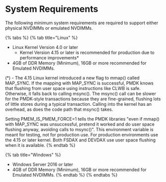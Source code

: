 # System Requirements

The following minimum system requirements are required to support either physical NVDIMMs or emulated NVDIMMs.  

{% tabs %}
{% tab title="Linux" %}
* Linux Kernel Version 4.0 or later
  * Kernel Version 4.15 or later is recommended for production due to performance improvements\*
* 4GB of DDR Memory \(Minimum\), 16GB or more recommended for Emulated NVDIMMs.



\(\*\) - The 4.15 Linux kernel introduced a new flag to mmap\(\) called MAP\_SYNC. If the mapping with MAP\_SYNC is successful, PMDK knows that flushing from user space using instructions like CLWB is safe. Otherwise, it falls back to calling msync\(\). The msync\(\) call can be slower for the PMDK-style transactions because they are fine-grained, flushing lots of little stores during a typical transaction. Calling into the kernel has an overhead, as does the code path that msync\(\) takes.

Setting PMEM\_IS\_PMEM\_FORCE=1 tells the PMDK libraries "even if mmap\(\) with MAP\_SYNC was unsuccessful, pretend it worked and do user space flushing anyway, avoiding calls to msync\(\)". This environment variable is meant for testing, not for production use. For production environments use the 4.15 or later kernel.  Both FSDAX and DEVDAX use user space flushing when it is available.
{% endtab %}

{% tab title="Windows" %}
* Windows Server 2016 or later
* 4GB of DDR Memory \(Minimum\), 16GB or more recommended for Emulated NVDIMMs.
{% endtab %}
{% endtabs %}



